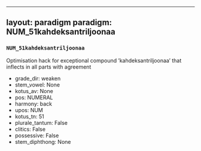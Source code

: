 
---
layout: paradigm
paradigm: NUM_51kahdeksantriljoonaa
---
### ` NUM_51kahdeksantriljoonaa `

Optimisation hack for exceptional compound ’kahdeksantriljoonaa’ that inflects in all parts with agreement
* grade_dir: weaken
* stem_vowel: None
* kotus_av: None
* pos: NUMERAL
* harmony: back
* upos: NUM
* kotus_tn: 51
* plurale_tantum: False
* clitics: False
* possessive: False
* stem_diphthong: None
